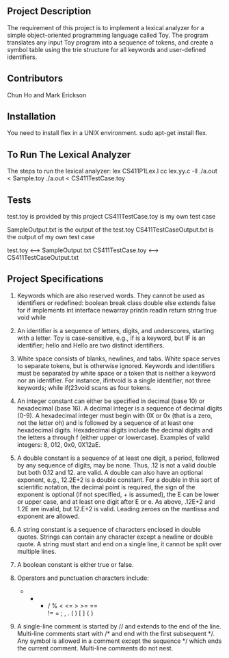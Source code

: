 ## Project Description

The requirement of this project is to implement a lexical analyzer for a simple object-oriented programming language called Toy. The program translates any input Toy program into a sequence of tokens, and create a symbol table using the trie structure for all keywords and user-defined identifiers. 

## Contributors

Chun Ho and Mark Erickson

## Installation

You need to install flex in a UNIX environment. sudo apt-get install flex. 

## To Run The Lexical Analyzer

The steps to run the lexical analyzer:
 lex CS411P1Lex.l
 cc lex.yy.c -ll
 ./a.out < Sample.toy
 ./a.out < CS411TestCase.toy

## Tests

test.toy is provided by this project
CS411TestCase.toy is my own test case

SampleOutput.txt is the output of the test.toy
CS411TestCaseOutput.txt is the output of my own test case

test.toy <--> SampleOutput.txt
CS411TestCase.toy <--> CS411TestCaseOutput.txt

## Project Specifications

1. Keywords which are also reserved words. They cannot be used as identifiers or redefined:
    boolean break class double else extends false for
    if implements int interface newarray println readln
    return string true void while
    
2. An identifier is a sequence of letters, digits, and underscores, starting with a letter. Toy is case-sensitive, e.g., if is a keyword, but IF is an identifier; hello and Hello are two distinct identifiers.

3. White space consists of blanks, newlines, and tabs. White space serves to separate tokens, but is otherwise ignored. Keywords and identifiers must be separated by white space or a token that is neither a keyword nor an identifier. For instance, ifintvoid is a single identifier, not three keywords; while if(23void scans as four tokens.

4. An integer constant can either be specified in decimal (base 10) or hexadecimal (base 16). A decimal integer is a sequence of decimal digits (0-9). A hexadecimal integer must begin with 0X or 0x (that is a zero, not the letter oh) and is followed by a sequence of at least one hexadecimal digits. Hexadecimal digits include the decimal digits and the letters a through f (either upper or lowercase). Examples of valid integers: 8, 012, 0x0, 0X12aE.

5. A double constant is a sequence of at least one digit, a period, followed by any sequence of digits, may be none. Thus, .12 is not a valid double but both 0.12 and 12. are valid. A double can also have an optional exponent, e.g., 12.2E+2 is a double constant. For a double in this sort of scientific notation, the decimal point is required, the sign of the exponent is optional (if not specified, + is assumed), the E can be lower or upper case, and at least one digit after E or e. As above, .12E+2 and 1.2E are invalid, but 12.E+2 is valid. Leading zeroes on the mantissa and exponent are allowed.

6. A string constant is a sequence of characters enclosed in double quotes. Strings can contain any character except a newline or double quote. A string must start and end on a single line, it cannot be split over multiple lines.

7. A boolean constant is either true or false.

8. Operators and punctuation characters include:
    +   -   *   /   %   <   <=   >   >=   ==  
    !=   =   ;   ,   .   (   )   [   ]   {   }

9. A single-line comment is started by // and extends to the end of the line. Multi-line comments start with /* and end with the first subsequent */. Any symbol is allowed in a comment except the sequence */ which ends the current comment. Multi-line comments do not nest.
